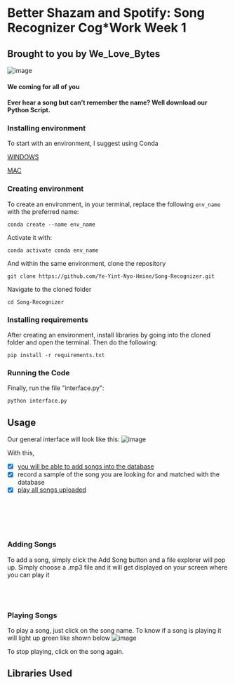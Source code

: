 # Better Shazam and Spotify: Song Recognizer Cog*Work Week 1
## Brought to you by We_Love_Bytes
![image](https://github.com/user-attachments/assets/effc65b3-6066-4bcd-8092-b9cadbfa9213)

#### We coming for all of you

#### Ever hear a song but can’t remember the name? Well download our Python Script.



### Installing environment
To start with an environment, I suggest using Conda

[WINDOWS](https://docs.conda.io/projects/conda/en/latest/user-guide/install/windows.html) 

[MAC](https://docs.conda.io/projects/conda/en/latest/user-guide/install/macos.html)


### Creating environment
To create an environment, in your terminal, replace the following ```env_name``` with the preferred name:

```conda create --name env_name```

Activate it with:

```conda activate conda env_name```

And within the same environment, clone the repository

```git clone https://github.com/Ye-Yint-Nyo-Hmine/Song-Recognizer.git```

Navigate to the cloned folder

```cd Song-Recognizer```


### Installing requirements
After creating an environment, install libraries by going into the cloned folder and open the terminal. Then do the following:

```pip install -r requirements.txt```

### Running the Code
Finally, run the file "interface.py":

```python interface.py```


## Usage
Our general interface will look like this: 
![image](https://github.com/user-attachments/assets/3d1ecc77-2fd9-4fc0-9f9e-976a64f8d09b)


With this, 

- [x] [you will be able to add songs into the database](###-adding-songs)
- [x] record a sample of the song you are looking for and matched with the database
- [x] [play all songs uploaded](###-playing-songs)
<br/>
<br/>
<br/>
<br/>

### Adding Songs
To add a song, simply click the Add Song button and a file explorer will pop up. Simply choose a .mp3 file and it will get displayed on your screen where you can play it
<br/>
<br/>
<br/>
<br/>

### Playing Songs
To play a song, just click on the song name. To know if a song is playing it will light up green like shown below
![image](https://github.com/user-attachments/assets/bdfb3547-7f3c-4881-b452-5ca35ba17d06)

To stop playing, click on the song again.


## Libraries Used

